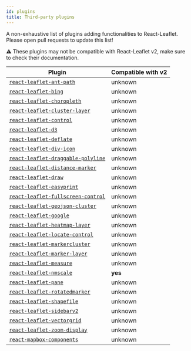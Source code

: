 ```yaml
---
id: plugins
title: Third-party plugins
---
```


A non-exhaustive list of plugins adding functionalities to React-Leaflet. Please
open pull requests to update this list!

⚠️ These plugins may not be compatible with React-Leaflet v2, make sure to check their documentation.

| Plugin | Compatible with v2 |
| ------ | ------------------ |
| [`react-leaflet-ant-path`](https://www.npmjs.com/package/react-leaflet-ant-path) | unknown
| [`react-leaflet-bing`](https://www.npmjs.com/package/react-leaflet-bing) | unknown
| [`react-leaflet-choropleth`](https://www.npmjs.com/package/react-leaflet-choropleth) | unknown
| [`react-leaflet-cluster-layer`](https://www.npmjs.com/package/react-leaflet-cluster-layer) | unknown
| [`react-leaflet-control`](https://www.npmjs.com/package/react-leaflet-control) | unknown
| [`react-leaflet-d3`](https://www.npmjs.com/package/react-leaflet-d3) | unknown
| [`react-leaflet-deflate`](https://www.npmjs.com/package/react-leaflet-deflate) | unknown
| [`react-leaflet-div-icon`](https://www.npmjs.com/package/react-leaflet-div-icon) | unknown
| [`react-leaflet-draggable-polyline`](https://www.npmjs.com/package/react-leaflet-draggable-polyline) | unknown
| [`react-leaflet-distance-marker`](https://www.npmjs.com/package/react-leaflet-distance-marker) | unknown
| [`react-leaflet-draw`](https://www.npmjs.com/package/react-leaflet-draw) | unknown
| [`react-leaflet-easyprint`](https://www.npmjs.com/package/react-leaflet-easyprint) | unknown
| [`react-leaflet-fullscreen-control`](https://www.npmjs.com/package/react-leaflet-fullscreen-control) | unknown
| [`react-leaflet-geojson-cluster`](https://www.npmjs.com/package/react-leaflet-geojson-cluster) | unknown
| [`react-leaflet-google`](https://www.npmjs.com/package/react-leaflet-google) | unknown
| [`react-leaflet-heatmap-layer`](https://www.npmjs.com/package/react-leaflet-heatmap-layer) | unknown
| [`react-leaflet-locate-control`](https://www.npmjs.com/package/react-leaflet-locate-control) | unknown
| [`react-leaflet-markercluster`](https://www.npmjs.com/package/react-leaflet-markercluster) | unknown
| [`react-leaflet-marker-layer`](https://www.npmjs.com/package/react-leaflet-marker-layer) | unknown
| [`react-leaflet-measure`](https://www.npmjs.com/package/react-leaflet-measure) | unknown
| [`react-leaflet-nmscale`](https://www.npmjs.com/package/@marfle/react-leaflet-nmscale) | **yes**
| [`react-leaflet-pane`](https://www.npmjs.com/package/react-leaflet-pane) | unknown
| [`react-leaflet-rotatedmarker`](https://www.npmjs.com/package/react-leaflet-rotatedmarker) | unknown
| [`react-leaflet-shapefile`](https://www.npmjs.com/package/react-leaflet-shapefile) | unknown
| [`react-leaflet-sidebarv2`](https://www.npmjs.com/package/react-leaflet-sidebarv2) | unknown
| [`react-leaflet-vectorgrid`](https://www.npmjs.com/package/react-leaflet-vectorgrid) | unknown
| [`react-leaflet-zoom-display`](https://www.npmjs.com/package/react-leaflet-zoom-display) | unknown
| [`react-mapbox-components`](https://www.npmjs.com/package/react-mapbox-components) | unknown
